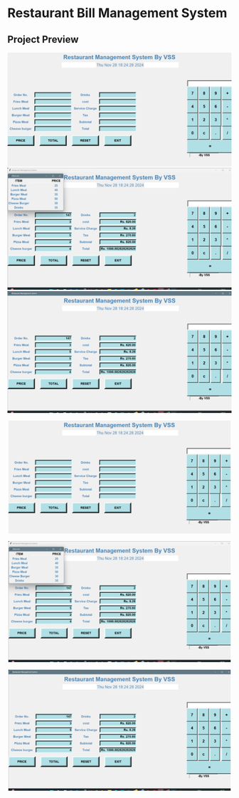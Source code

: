 # Restaurant Bill Management System

## Project Preview

![Project Screenshot](photos/Bill_management.png)
![Project Screenshot](photos/priceperitem.png)
![Project Screenshot](photos/total.png)

<p align="center">
  <img src="Bill_management.png" alt="Project Screenshot" width="500">
</p>
<p align="center">
  <img src="priceperitem.png" alt="Project Screenshot" width="500">
</p>
<p align="center">
  <img src="total.png" alt="Project Screenshot" width="500">
</p>
